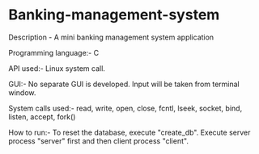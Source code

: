 # Banking-management-system
Description - A mini banking management system application 

Programming language:- C 

API used:- Linux system call. 

GUI:- No separate GUI is developed. Input will be taken from terminal window.

System calls used:- read, write, open, close, fcntl, lseek, socket, bind, listen, accept, fork()

How to run:- To reset the database, execute "create_db". Execute server process "server" first and then client process "client".
